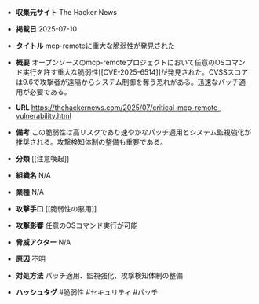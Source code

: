 - **収集元サイト**
The Hacker News

- **掲載日**
2025-07-10

- **タイトル**
mcp-remoteに重大な脆弱性が発見された

- **概要**
オープンソースのmcp-remoteプロジェクトにおいて任意のOSコマンド実行を許す重大な脆弱性[[CVE-2025-6514]]が発見された。CVSSスコアは9.6で攻撃者が遠隔からシステム制御を奪う恐れがある。迅速なパッチ適用が必要である。

- **URL**
https://thehackernews.com/2025/07/critical-mcp-remote-vulnerability.html

- **備考**
この脆弱性は高リスクであり速やかなパッチ適用とシステム監視強化が推奨される。攻撃検知体制の整備も重要である。

- **分類**
[[注意喚起]]

- **組織名**
N/A

- **業種**
N/A

- **攻撃手口**
[[脆弱性の悪用]]

- **攻撃影響**
任意のOSコマンド実行が可能

- **脅威アクター**
N/A

- **原因**
不明

- **対処方法**
パッチ適用、監視強化、攻撃検知体制の整備

- **ハッシュタグ**
#脆弱性 #セキュリティ #パッチ
